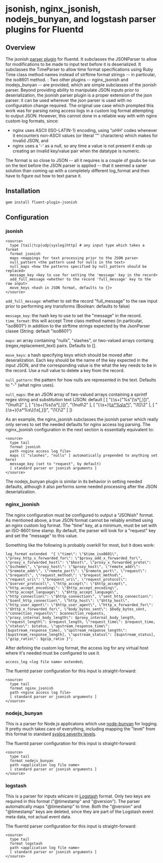 # jsonish, nginx_jsonish, nodejs_bunyan, and logstash parser plugins for Fluentd

## Overview
The jsonish [parser plugin](http://docs.fluentd.org/articles/parser-plugin-overview) for fluentd.  It subclasses the JSONParser to allow for modifications to be made to input test before it is deserialized.  It subclasses the TimeParser to allow time format specifications using Ruby Time class method names instead of strftime format strings -- in particular, the iso8601 method.
:
Two other plugins -- nginx_jsonish and inodejs_bunyan -- are provided, which are simple subclasses of the jsonish parser.  Beyond providing ability to manipulate JSON inputs prior to deserialization, the jsonish parser plugin is a proper extension of the json parser: it can be used wherever the json parser is used with no configuration change required.
The original use case which prompted this work was for parsing nxing access logs in a custom log format attempting to output JSON.  However, this cannot done in a reliable way with with nginx custom log formats, since:

- nginx uses ASCII (ISO-LATIN-1) encoding, using '\xHH' codes whenever it encounters non-ASCII values (or literal '"' characters) which makes for invalid JSON, and
- nginx uses a '-' as a null, so any time a value is not present it ends up creating an invalid key/value pair when the datatype is numeric.

The format is so close to JSON -- all it requires is a couple of gsubs be run on the text before the JSON parser is applied -- that it seemed a saner solution than coming up with a completely different log_format and then have to figure out how to text parse it.

## Installation
```bash
gem install fluent-plugin-jsonish
```

## Configuration

### jsonish

```
<source>
  type [tail|tcp|udp|syslog|http] # any input type which takes a format
  format jsonish
  maps <mappings for text processing prior to the JSON parse>
  null_pattern <the pattern used for nulls in the text>
  null_maps <how the patterns specified by null_pattern should be replaced>
  message_key <key to use for setting the 'message' key in the record>
  add_full_message <whether to the record 'full_message' key to the raw input>
  move_keys <hash in JSON format, defaults to {}>
</source>
```

`add_full_message`: whether to set the record "full_message" to the raw input prior to performing any transforms (Boolean: defaults to false)

`message_key`: the hash key to use to set the "message" in the record.
`time_format`: this will accept Time class method names (in particular, "iso8601") in addition to the strftime strings expected by the JsonParser clasee (String: default "iso8601")

`maps`: an array containing "nulls", "slashes", or two-valued arrays containg (regex,replacement_text) pairs.  Defaults to [].

`move_keys`: a hash specifying keys which should be moved after deseralization.  Each key should be the name of the key expected in the input JSON, and the corresponding value is the what the key needs to be in the record.  Use a null value to delete a key from the record.

`null_pattern`: the pattern for how nulls are represented in the text.  Defaults to "-" (what nginx uses).

`null_maps`: the an JSON array of two-valued arrays containing a sprintf regex string and substitution text (JSON: default [ [ \"(:\\s+)\"%s\"(\\s*[,}])\", \"\\1null\\2\" ], [ \"(:\\s+)%s(\\s*[,}])\", \"\\1null\\2\" ], [ \"(:\\s+)\\[\\s*%s\\s*\\](\\s*[,}])\", \"\\1[]\\2\" ], [ \"(:\\s+){\\s*%s\\*}(\\s*[,}])\", \"\\1{}\\2\" ] ])

As an example, the nginx_jsonish subclasses the jsonish parser which really only serves to set the needed defaults for nginx access log parsing.  The nginx_jsonish configuration in the next section is essentially equivalent to:

```
<source>
  type tail
  format jsonish
  path <nginx access log file>
  maps ([ "slashes", "nulls" ] automatically prepended to anything set here)
  message_key (set to "request", by default)
  [ standard parser or jsonish arguments ]
</source>
```

The nodejs_bunyan plugin is similar in its behavior in setting needed defaults, although it also performs some needed processing after the JSON deserialization.

### nginx_jsonish
The nginx configuration must be configured to output a "JSONish" format.  As mentioned above, a true JSON format cannot be reliably emitted using an nginx custom log format.  The "time" key, at a minimum, must be set with an ISO-8601 time stamp.  By default, the parser will look for a "request" key and set the "message" to this value.

  Something like the following is probably overkill for most, but it does work:

```
log_format extended  "{ \"time\": \"$time_iso8601\", \"proxy_http_x_forwarded_for\": \"$proxy_add_x_forwarded_for\", \"proxy_x_forwarded_host\": \"$host\", \"proxy_x_forwarded_proto\": \"$scheme\", \"proxy_host\": \"$proxy_host\", \"remote_addr\": \"$remote_addr\", \"remote_port\": \"$remote_port\", \"request\": \"$request\", \"request_method\": \"$request_method\", \"request_uri\": \"$request_uri\", \"request_protocol\": \"$server_protocol\", \"http_accept\": \"$http_accept\", \"http_accept_encoding\": \"$http_accept_encoding\", \"http_accept_language\": \"$http_accept_language\", \"http_connection\": \"$http_connection\", \"sent_http_connection\": \"$sent_http_connection\", \"http_host\": \"$http_host\", \"http_user_agent\": \"$http_user_agent\", \"http_x_forwarded_for\": \"$http_x_forwarded_for\", \"body_bytes_sent\": $body_bytes_sent, \"connection_requests\": $connection_requests, \"proxy_internal_body_length\": $proxy_internal_body_length, \"request_length\": $request_length, \"request_time\": $request_time, \"status\": $status, \"upstream_response_time\": [$upstream_response_time], \"upstream_response_length\": [$upstream_response_length], \"upstream_status\": [$upstream_status], \"gzip_ratio\": $gzip_ratio }";
```

After defining the custom log format, the access log for any virtual host where it's needed must be configured to use it.

```
access_log <log file name> extended;
```

The fluentd parser configuration for this input is straight-forward:

```
<source>
  type tail
  format nginx_jsonish
  path <nginx access log file>
  [ standard parser or jsonish arguments ]
</source>
```

### nodejs_bunyan
This is a parser for Node.js applicatons which use [node-bunyan](https://github.com/trentm/node-bunyan) for logging.  It pretty much takes care of everything, including mapping the "level" from this format to standard [syslog severity levels](https://en.wikipedia.org/wiki/Syslog#Severity_level).

The fluentd parser configuration for this input is straight-forward:

```
<source>
  type tail
  format nodejs_bunyan
  path <application log file name>
  [ standard parser or jsonish arguments ]
</source>
```

### logstash
This is a parser for inputs whicare in [Logstash](https://gist.github.com/jordansissel/2996677) format.  Only two keys are required in this format ("@timestamp" and "@version").  The parser automatically maps "@timestamp" to time.  Both the "@version" and "@timestamp" keys are deleted, since they are part of the Logstash event meta data, not actual event data.

The fluentd parser configuration for this input is straight-forward:

```
<source>
  type tail
  format logstash
  path <application log file name>
  [ standard parser or jsonish arguments ]
</source>
```
